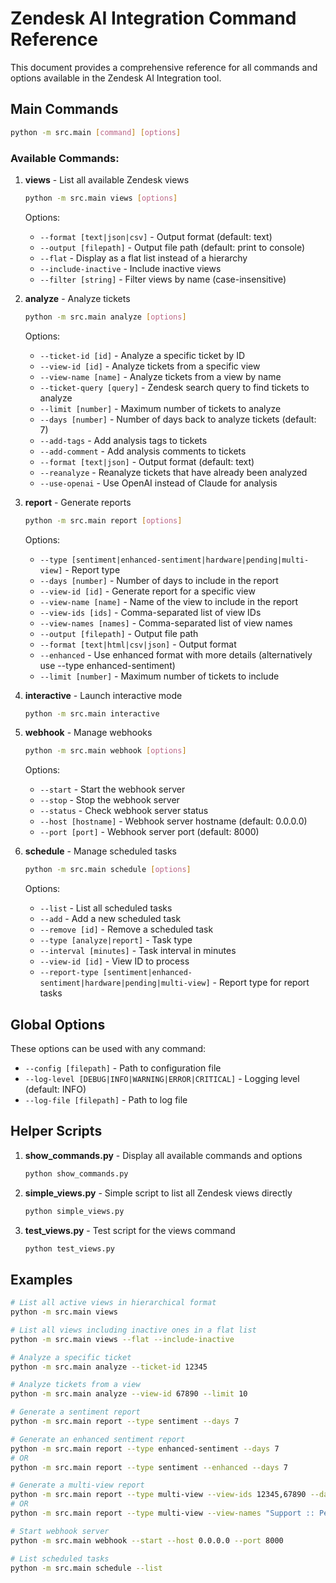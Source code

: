 # Zendesk AI Integration Command Reference

This document provides a comprehensive reference for all commands and options available in the Zendesk AI Integration tool.

## Main Commands

```bash
python -m src.main [command] [options]
```

### Available Commands:

1. **views** - List all available Zendesk views
   ```bash
   python -m src.main views [options]
   ```
   Options:
   - `--format [text|json|csv]` - Output format (default: text)
   - `--output [filepath]` - Output file path (default: print to console)
   - `--flat` - Display as a flat list instead of a hierarchy
   - `--include-inactive` - Include inactive views
   - `--filter [string]` - Filter views by name (case-insensitive)

2. **analyze** - Analyze tickets
   ```bash
   python -m src.main analyze [options]
   ```
   Options:
   - `--ticket-id [id]` - Analyze a specific ticket by ID
   - `--view-id [id]` - Analyze tickets from a specific view
   - `--view-name [name]` - Analyze tickets from a view by name
   - `--ticket-query [query]` - Zendesk search query to find tickets to analyze
   - `--limit [number]` - Maximum number of tickets to analyze
   - `--days [number]` - Number of days back to analyze tickets (default: 7)
   - `--add-tags` - Add analysis tags to tickets
   - `--add-comment` - Add analysis comments to tickets
   - `--format [text|json]` - Output format (default: text)
   - `--reanalyze` - Reanalyze tickets that have already been analyzed
   - `--use-openai` - Use OpenAI instead of Claude for analysis

3. **report** - Generate reports
   ```bash
   python -m src.main report [options]
   ```
   Options:
   - `--type [sentiment|enhanced-sentiment|hardware|pending|multi-view]` - Report type
   - `--days [number]` - Number of days to include in the report
   - `--view-id [id]` - Generate report for a specific view
   - `--view-name [name]` - Name of the view to include in the report
   - `--view-ids [ids]` - Comma-separated list of view IDs
   - `--view-names [names]` - Comma-separated list of view names
   - `--output [filepath]` - Output file path
   - `--format [text|html|csv|json]` - Output format
   - `--enhanced` - Use enhanced format with more details (alternatively use --type enhanced-sentiment)
   - `--limit [number]` - Maximum number of tickets to include

4. **interactive** - Launch interactive mode
   ```bash
   python -m src.main interactive
   ```

5. **webhook** - Manage webhooks
   ```bash
   python -m src.main webhook [options]
   ```
   Options:
   - `--start` - Start the webhook server
   - `--stop` - Stop the webhook server
   - `--status` - Check webhook server status
   - `--host [hostname]` - Webhook server hostname (default: 0.0.0.0)
   - `--port [port]` - Webhook server port (default: 8000)

6. **schedule** - Manage scheduled tasks
   ```bash
   python -m src.main schedule [options]
   ```
   Options:
   - `--list` - List all scheduled tasks
   - `--add` - Add a new scheduled task
   - `--remove [id]` - Remove a scheduled task
   - `--type [analyze|report]` - Task type
   - `--interval [minutes]` - Task interval in minutes
   - `--view-id [id]` - View ID to process
   - `--report-type [sentiment|enhanced-sentiment|hardware|pending|multi-view]` - Report type for report tasks

## Global Options

These options can be used with any command:

- `--config [filepath]` - Path to configuration file
- `--log-level [DEBUG|INFO|WARNING|ERROR|CRITICAL]` - Logging level (default: INFO)
- `--log-file [filepath]` - Path to log file

## Helper Scripts

1. **show_commands.py** - Display all available commands and options
   ```bash
   python show_commands.py
   ```

2. **simple_views.py** - Simple script to list all Zendesk views directly
   ```bash
   python simple_views.py
   ```

3. **test_views.py** - Test script for the views command
   ```bash
   python test_views.py
   ```

## Examples

```bash
# List all active views in hierarchical format
python -m src.main views

# List all views including inactive ones in a flat list
python -m src.main views --flat --include-inactive

# Analyze a specific ticket
python -m src.main analyze --ticket-id 12345

# Analyze tickets from a view
python -m src.main analyze --view-id 67890 --limit 10

# Generate a sentiment report
python -m src.main report --type sentiment --days 7

# Generate an enhanced sentiment report
python -m src.main report --type enhanced-sentiment --days 7
# OR
python -m src.main report --type sentiment --enhanced --days 7

# Generate a multi-view report
python -m src.main report --type multi-view --view-ids 12345,67890 --days 7
# OR
python -m src.main report --type multi-view --view-names "Support :: Pending,Support :: Open" --days 7

# Start webhook server
python -m src.main webhook --start --host 0.0.0.0 --port 8000

# List scheduled tasks
python -m src.main schedule --list
```